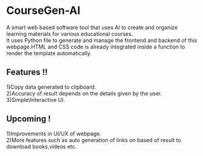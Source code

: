 # CourseGen-AI
A smart web based software tool that uses AI to create and organize learning materials for various educational courses.\
It uses Python file to generate and manage the frontend and backend of this webpage.HTML and CSS code is already integrated inside a function to render the template automatically.

## Features !!
1)Copy data generated to clipboard.\
2)Accuracy of result depends on the details given by the user.\
3)Simple\Interactive UI.

## Upcoming !
1)Improvements in UI/UX of webpage.\
2)More features such as auto generation of links on based of result to download books,videos etc.

